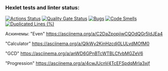 ### Hexlet tests and linter status:
[![Actions Status](https://github.com/Antojkv/java-project-61/actions/workflows/hexlet-check.yml/badge.svg)](https://github.com/Antojkv/java-project-61/actions)
[![Quality Gate Status](https://sonarcloud.io/api/project_badges/measure?project=Antojkv_java-project-61&metric=alert_status)](https://sonarcloud.io/summary/new_code?id=Antojkv_java-project-61)
[![Bugs](https://sonarcloud.io/api/project_badges/measure?project=Antojkv_java-project-61&metric=bugs)](https://sonarcloud.io/summary/new_code?id=Antojkv_java-project-61)
[![Code Smells](https://sonarcloud.io/api/project_badges/measure?project=Antojkv_java-project-61&metric=code_smells)](https://sonarcloud.io/summary/new_code?id=Antojkv_java-project-61)
[![Duplicated Lines (%)](https://sonarcloud.io/api/project_badges/measure?project=Antojkv_java-project-61&metric=duplicated_lines_density)](https://sonarcloud.io/summary/new_code?id=Antojkv_java-project-61)

Аскинемы:
"Even" https://asciinema.org/a/C2DaZpopjiwCQOdQGr5ldJEa4

"Calculator" https://asciinema.org/a/QIkWy2KinHzcdj0LULvdMOfM0

"GCD" https://asciinema.org/a/anWD6GPnBTcWTBLCfvbMGZeV6

"Progression" https://asciinema.org/a/4cwJUcnV4TcEFSpdqMrIa3xjf
